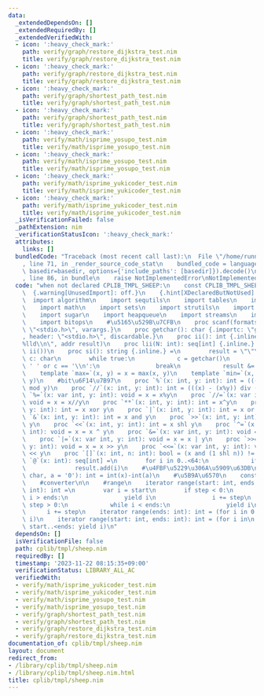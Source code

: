 ```yaml
---
data:
  _extendedDependsOn: []
  _extendedRequiredBy: []
  _extendedVerifiedWith:
  - icon: ':heavy_check_mark:'
    path: verify/graph/restore_dijkstra_test.nim
    title: verify/graph/restore_dijkstra_test.nim
  - icon: ':heavy_check_mark:'
    path: verify/graph/restore_dijkstra_test.nim
    title: verify/graph/restore_dijkstra_test.nim
  - icon: ':heavy_check_mark:'
    path: verify/graph/shortest_path_test.nim
    title: verify/graph/shortest_path_test.nim
  - icon: ':heavy_check_mark:'
    path: verify/graph/shortest_path_test.nim
    title: verify/graph/shortest_path_test.nim
  - icon: ':heavy_check_mark:'
    path: verify/math/isprime_yosupo_test.nim
    title: verify/math/isprime_yosupo_test.nim
  - icon: ':heavy_check_mark:'
    path: verify/math/isprime_yosupo_test.nim
    title: verify/math/isprime_yosupo_test.nim
  - icon: ':heavy_check_mark:'
    path: verify/math/isprime_yukicoder_test.nim
    title: verify/math/isprime_yukicoder_test.nim
  - icon: ':heavy_check_mark:'
    path: verify/math/isprime_yukicoder_test.nim
    title: verify/math/isprime_yukicoder_test.nim
  _isVerificationFailed: false
  _pathExtension: nim
  _verificationStatusIcon: ':heavy_check_mark:'
  attributes:
    links: []
  bundledCode: "Traceback (most recent call last):\n  File \"/home/runner/.local/lib/python3.10/site-packages/onlinejudge_verify/documentation/build.py\"\
    , line 71, in _render_source_code_stat\n    bundled_code = language.bundle(stat.path,\
    \ basedir=basedir, options={'include_paths': [basedir]}).decode()\n  File \"/home/runner/.local/lib/python3.10/site-packages/onlinejudge_verify/languages/nim.py\"\
    , line 86, in bundle\n    raise NotImplementedError\nNotImplementedError\n"
  code: "when not declared CPLIB_TMPL_SHEEP:\n    const CPLIB_TMPL_SHEEP* = 1\n  \
    \  {.warning[UnusedImport]: off.}\n    {.hint[XDeclaredButNotUsed]: off.}\n  \
    \  import algorithm\n    import sequtils\n    import tables\n    import macros\n\
    \    import math\n    import sets\n    import strutils\n    import strformat\n\
    \    import sugar\n    import heapqueue\n    import streams\n    import deques\n\
    \    import bitops\n    #\u5165\u529B\u7CFB\n    proc scanf(formatstr: cstring){.header:\
    \ \"<stdio.h>\", varargs.}\n    proc getchar(): char {.importc: \"getchar_unlocked\"\
    , header: \"<stdio.h>\", discardable.}\n    proc ii(): int {.inline.} = scanf(\"\
    %lld\\n\", addr result)\n    proc lii(N: int): seq[int] {.inline.} = newSeqWith(N,\
    \ ii())\n    proc si(): string {.inline.} =\n        result = \"\"\n        var\
    \ c: char\n        while true:\n            c = getchar()\n            if c ==\
    \ ' ' or c == '\\n':\n                break\n            result &= c\n    #chmin,chmax\n\
    \    template `max=`(x, y) = x = max(x, y)\n    template `min=`(x, y) = x = min(x,\
    \ y)\n    #bit\u6F14\u7B97\n    proc `%`(x: int, y: int): int = (((x mod y)+y)\
    \ mod y)\n    proc `//`(x: int, y: int): int = (((x) - (x%y)) div (y))\n    proc\
    \ `%=`(x: var int, y: int): void = x = x%y\n    proc `//=`(x: var int, y: int):\
    \ void = x = x//y\n    proc `**`(x: int, y: int): int = x^y\n    proc `^`(x: int,\
    \ y: int): int = x xor y\n    proc `|`(x: int, y: int): int = x or y\n    proc\
    \ `&`(x: int, y: int): int = x and y\n    proc `>>`(x: int, y: int): int = x shr\
    \ y\n    proc `<<`(x: int, y: int): int = x shl y\n    proc `^=`(x: var int, y:\
    \ int): void = x = x ^ y\n    proc `&=`(x: var int, y: int): void = x = x & y\n\
    \    proc `|=`(x: var int, y: int): void = x = x | y\n    proc `>>=`(x: var int,\
    \ y: int): void = x = x >> y\n    proc `<<=`(x: var int, y: int): void = x = x\
    \ << y\n    proc `[]`(x: int, n: int): bool = (x and (1 shl n)) != 0\n    proc\
    \ `@`(x: int): seq[int] =\n        for i in 0..<64:\n            if x[i]:\n  \
    \              result.add(i)\n    #\u4FBF\u5229\u306A\u5909\u63DB\n    proc `!`(x:\
    \ char, a = '0'): int = int(x)-int(a)\n    #\u5B9A\u6570\n    const INF = int(3300300300300300491)\n\
    \    #converter\n\n    #range\n    iterator range(start: int, ends: int, step:\
    \ int): int =\n        var i = start\n        if step < 0:\n            while\
    \ i > ends:\n                yield i\n                i += step\n        elif\
    \ step > 0:\n            while i < ends:\n                yield i\n          \
    \      i += step\n    iterator range(ends: int): int = (for i in 0..<ends: yield\
    \ i)\n    iterator range(start: int, ends: int): int = (for i in\n           \
    \ start..<ends: yield i)\n"
  dependsOn: []
  isVerificationFile: false
  path: cplib/tmpl/sheep.nim
  requiredBy: []
  timestamp: '2023-11-22 08:15:35+09:00'
  verificationStatus: LIBRARY_ALL_AC
  verifiedWith:
  - verify/math/isprime_yukicoder_test.nim
  - verify/math/isprime_yukicoder_test.nim
  - verify/math/isprime_yosupo_test.nim
  - verify/math/isprime_yosupo_test.nim
  - verify/graph/shortest_path_test.nim
  - verify/graph/shortest_path_test.nim
  - verify/graph/restore_dijkstra_test.nim
  - verify/graph/restore_dijkstra_test.nim
documentation_of: cplib/tmpl/sheep.nim
layout: document
redirect_from:
- /library/cplib/tmpl/sheep.nim
- /library/cplib/tmpl/sheep.nim.html
title: cplib/tmpl/sheep.nim
---
```

